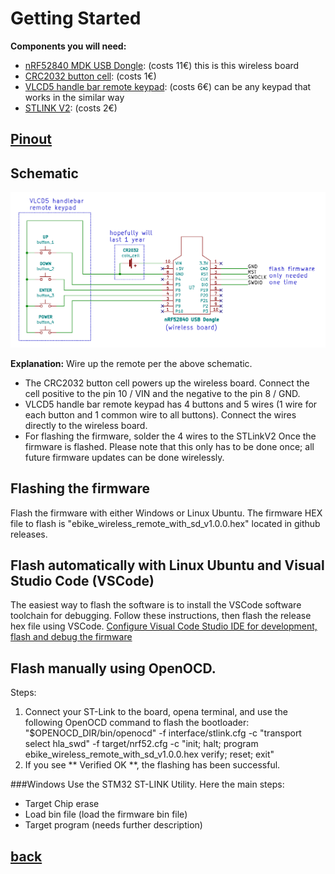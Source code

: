 # Getting Started
**Components you will need:**
* [nRF52840 MDK USB Dongle](https://makerdiary.com/products/nrf52840-mdk-usb-dongle): (costs 11€) this is this wireless board
* [CRC2032 button cell](https://en.wikipedia.org/wiki/Button_cell): (costs 1€)
* [VLCD5 handle bar remote keypad](https://www.aliexpress.com/wholesale?catId=0&initiative_id=SB_20200828081711&origin=y&SearchText=LCD+controller+of+VLCD5+display+for+TSDZ2+electric): (costs 6€) can be any keypad that works in the similar way
*  [STLINK V2](https://www.ebay.com/c/896036216): (costs 2€)
## [Pinout](nrf52840-mdk-usb-dongle-pinout_v1_0.pdf)

## Schematic
![schematic](ebike_remote_wireless-v1.png)

**Explanation:**
Wire up the remote per the above schematic.
* The CRC2032 button cell powers up the wireless board. Connect the cell positive to the pin 10 / VIN and the negative to the pin 8 / GND.
* VLCD5 handle bar remote keypad has 4 buttons and 5 wires (1 wire for each button and 1 common wire to all buttons). Connect the wires directly to the wireless board.
* For flashing the firmware, solder the 4 wires to the STLinkV2 Once the firmware is flashed. Please note that this only has to be done once; all future firmware updates can be done wirelessly.

## Flashing the firmware
Flash the firmware with either Windows or Linux Ubuntu.
The firmware HEX file to flash is "ebike_wireless_remote_with_sd_v1.0.0.hex" located in github releases. 
## Flash automatically with Linux Ubuntu and Visual Studio Code (VSCode)
The easiest way to flash the software is to install the VSCode software toolchain for debugging. Follow these instructions, then flash the release hex file using VSCode.
[Configure Visual Code Studio IDE for development, flash and debug the firmware](development-flash_and_debug_firmware.md)

## Flash manually using OpenOCD.
Steps: 
1. Connect your ST-Link to the board, opena terminal,  and use the following OpenOCD command to flash the bootloader: "$OPENOCD_DIR/bin/openocd" -f interface/stlink.cfg -c "transport select hla_swd" -f target/nrf52.cfg -c "init; halt; program ebike_wireless_remote_with_sd_v1.0.0.hex verify; reset; exit"
2. If you see ** Verified OK **, the flashing has been successful.

###Windows
Use the STM32 ST-LINK Utility. Here the main steps:

* Target Chip erase
* Load bin file (load the firmware bin file)
* Target program
(needs further description)
  
## [back](../README.md)
